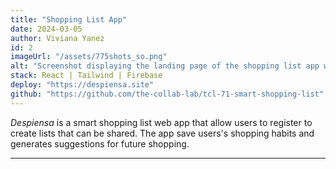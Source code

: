 ```yaml
---
title: "Shopping List App"
date: 2024-03-05
author: Viviana Yanez
id: 2
imageUrl: "/assets/775shots_so.png"
alt: "Screenshot displaying the landing page of the shopping list app when user is not logged in"
stack: React | Tailwind | Firebase
deploy: "https://despiensa.site"
github: "https://github.com/the-collab-lab/tcl-71-smart-shopping-list"
---
```


_Despiensa_ is a smart shopping list web app that allow users to register to create lists that can be shared. The app save users's shopping habits and generates suggestions for future shopping.

---
